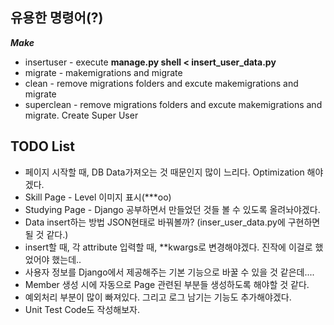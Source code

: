 ## 유용한 명령어(?)
_**Make**_
* insertuser - execute **manage.py shell < insert_user_data.py**
* migrate - makemigrations and migrate
* clean - remove migrations folders and excute makemigrations and migrate
* superclean - remove migrations folders and excute makemigrations and migrate. Create Super User

## TODO List
* 페이지 시작할 때, DB Data가져오는 것 때문인지 많이 느리다. Optimization 해야겠다.
* Skill Page - Level 이미지 표시(***oo)
* Studying Page - Django 공부하면서 만들었던 것들 볼 수 있도록 올려놔야겠다.
* Data insert하는 방법 JSON현태로 바꿔볼까? (inser_user_data.py에 구현하면 될 것 같다.)
* insert할 때, 각 attribute 입력할 때, **kwargs로 변경해야겠다. 진작에 이걸로 했었어야 했는데..
* 사용자 정보를 Django에서 제공해주는 기본 기능으로 바꿀 수 있을 것 같은데....
* Member 생성 시에 자동으로 Page 관련된 부분들 생성하도록 해야할 것 같다.
* 예외처리 부분이 많이 빠져있다. 그리고 로그 남기는 기능도 추가해야겠다.
* Unit Test Code도 작성해보자.
